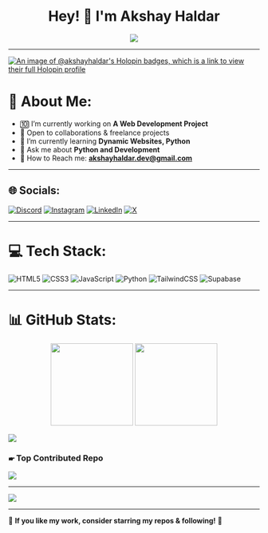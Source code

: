<h1 align="center">Hey! 👋 I'm Akshay Haldar</h1>

<p align="center">
  <img src="https://readme-typing-svg.herokuapp.com?font=Fira+Code&size=22&pause=1000&color=00F700&center=true&width=440&lines=Web+Developer+%7C+AI+Enthusiast;Open+Source+Contributor;Passionate+Tech+Learner" />
</p>

---
[![An image of @akshayhaldar's Holopin badges, which is a link to view their full Holopin profile](https://holopin.me/akshayhaldar)](https://holopin.io/@akshayhaldar)

# 💫 About Me:
- 🔟 I’m currently working on **A Web Development Project**
- 🎯 Open to collaborations & freelance projects
- 🌱 I’m currently learning **Dynamic Websites, Python**
- 💬 Ask me about **Python and Development**
- 📧 How to Reach me: **akshayhaldar.dev@gmail.com**

---

## 🌐 Socials:
[![Discord](https://img.shields.io/badge/Discord-%237289DA.svg?logo=discord&logoColor=white)](https://discord.gg/akshayhaldar_38159) 
[![Instagram](https://img.shields.io/badge/Instagram-%23E4405F.svg?logo=Instagram&logoColor=white)](https://instagram.com/akshayxcodes) 
[![LinkedIn](https://img.shields.io/badge/LinkedIn-%230077B5.svg?logo=linkedin&logoColor=white)](https://linkedin.com/in/akshay-haldar) 
[![X](https://img.shields.io/badge/X-black.svg?logo=X&logoColor=white)](https://x.com/AkshayHald42145?t=iJolaESctwWQzUqhFCSStA&s=09) 

---

# 💻 Tech Stack:
![HTML5](https://img.shields.io/badge/html5-%23E34F26.svg?style=for-the-badge&logo=html5&logoColor=white) 
![CSS3](https://img.shields.io/badge/css3-%231572B6.svg?style=for-the-badge&logo=css3&logoColor=white) 
![JavaScript](https://img.shields.io/badge/javascript-%23323330.svg?style=for-the-badge&logo=javascript&logoColor=%23F7DF1E) 
![Python](https://img.shields.io/badge/python-3670A0?style=for-the-badge&logo=python&logoColor=ffdd54) 
![TailwindCSS](https://img.shields.io/badge/tailwindcss-%2338B2AC.svg?style=for-the-badge&logo=tailwind-css&logoColor=white) 
![Supabase](https://img.shields.io/badge/Supabase-3ECF8E?style=for-the-badge&logo=supabase&logoColor=white)

---

# 📊 GitHub Stats:
<p align="center">
  <img src="https://github-readme-stats.vercel.app/api?username=Akshayhaldar&show_icons=true&theme=tokyonight" height="165">
  <img src="https://github-readme-streak-stats.herokuapp.com/?user=Akshayhaldar&theme=tokyonight" height="165">
</p>

![](https://github-readme-stats.vercel.app/api/top-langs/?username=Akshayhaldar&theme=blue_navy&hide_border=false&include_all_commits=false&count_private=false&layout=compact)

### 🖝 Top Contributed Repo
![](https://github-contributor-stats.vercel.app/api?username=Akshayhaldar&limit=5&theme=dark&combine_all_yearly_contributions=true)

---

[![](https://visitcount.itsvg.in/api?id=Akshayhaldar&icon=6&color=0)](https://visitcount.itsvg.in)

---
🌟 **If you like my work, consider starring my repos & following!** 🌟
